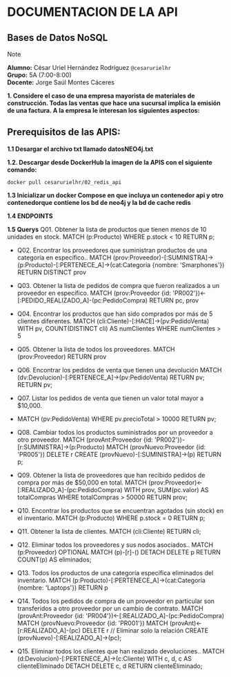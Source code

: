 # DOCUMENTACION DE LA API  
## Bases de Datos NoSQL
> [!NOTE]
> **Alumno:** César Uriel Hernández Rodríguez `@cesarurielhr`  
> **Grupo:** 5A (7:00-8:00)  
> **Docente:** Jorge Saúl Montes Cáceres  

**1. Considere el caso de una empresa mayorista de materiales de construcción. Todas las ventas que hace una sucursal implica la emisión de una factura. A la empresa le interesan los siguientes aspectos:**

## Prerequisitos de las APIS:
**1.1 Desargar el archivo txt llamado datosNEO4j.txt**

**1.2. Descargar desde DockerHub la imagen de la APIS con el siguiente comando:**
```
docker pull cesarurielhr/02_redis_api
```
**1.3 Inicializar un docker Compose en que incluya un contenedor api y otro contenedorque contiene los bd de neo4j y la bd de cache redis**

**1.4 ENDPOINTS**
 
**1.5 Querys**
Q01. Obtener la lista de productos que tienen menos de 10 unidades en stock.
MATCH (p:Producto) 
WHERE p.stock < 10 
RETURN p;
- Q02. Encontrar los proveedores que suministran productos de una categoría en específico..
  MATCH (prov:Proveedor)-[:SUMINISTRA]->(p:Producto)-[:PERTENECE_A]->(cat:Categoria {nombre: 'Smarphones'}) RETURN DISTINCT prov
- Q03. Obtener la lista de pedidos de compra que fueron realizados a un proveedor en específico.
  MATCH (prov:Proveedor {id: 'PR002'})<-[:PEDIDO_REALIZADO_A]-(pc:PedidoCompra) RETURN pc, prov
- Q04. Encontrar los productos que han sido comprados por más de 5 clientes diferentes.
   MATCH (cli:Cliente)-[:HACE]->(pv:PedidoVenta)
 WITH pv, COUNT(DISTINCT cli) AS numClientes
 WHERE numClientes > 5
- Q05. Obtener la lista de todos los  proveedores.
  MATCH (prov:Proveedor) RETURN prov
- Q06. Encontrar los pedidos de venta que tienen una devolución
 MATCH (dv:Devolucion)-[:PERTENECE_A]->(pv:PedidoVenta) 
RETURN pv;
 RETURN pv;
- Q07. Listar los pedidos de venta que tienen un valor total mayor a $10,000.
- MATCH (pv:PedidoVenta) 
WHERE pv.precioTotal > 10000 
RETURN pv;
- Q08. Cambiar todos los productos suministrados por un proveedor a otro proveedor.
 MATCH (provAnt:Proveedor {id: 'PR002'})-[r:SUMINISTRA]->(p:Producto) 
           MATCH (provNuevo:Proveedor {id: 'PR005'}) 
           DELETE r 
           CREATE (provNuevo)-[:SUMINISTRA]->(p) 
           RETURN p;
- Q09. Obtener la lista de proveedores que han recibido pedidos de compra por más de $50,000 en total.
MATCH (prov:Proveedor)<-[:REALIZADO_A]-(pc:PedidoCompra)
WITH prov, SUM(pc.valor) AS totalCompras
WHERE totalCompras > 50000
RETURN prov;
- Q10. Encontrar los productos que se encuentran agotados (sin stock) en el inventario.
  MATCH (p:Producto) 
WHERE p.stock = 0 
RETURN p;
- Q11. Obtener la lista de clientes.
    MATCH (cli:Cliente) 
    RETURN cli;

- Q12. Eliminar todos los proveedores y sus nodos asociados..
   MATCH (p:Proveedor)
            OPTIONAL MATCH (p)-[r]-()
            DETACH DELETE p
            RETURN COUNT(p) AS eliminados;
- Q13. Todos los productos de una categoría específica eliminados del inventario.
MATCH (p:Producto)-[:PERTENECE_A]->(cat:Categoria {nombre: 'Laptops'})
            RETURN p

- Q14. Todos los pedidos de compra de un proveedor en particular son transferidos a otro proveedor por un cambio de contrato.
  MATCH (provAnt:Proveedor {id: 'PR004'})<-[:REALIZADO_A]-(pc:PedidoCompra) 
MATCH (provNuevo:Proveedor {id: 'PR001'}) 
MATCH (provAnt)<-[r:REALIZADO_A]-(pc) 
DELETE r // Eliminar solo la relación
CREATE (provNuevo)-[:REALIZADO_A]->(pc);
- Q15. Eliminar todos los clientes que han realizado devoluciones..
  MATCH (d:Devolucion)-[:PERTENECE_A]->(c:Cliente)
            WITH c, d, c AS clienteEliminado
            DETACH DELETE c, d
            RETURN clienteEliminado;
